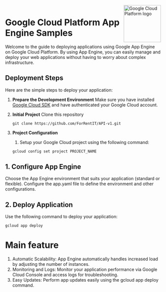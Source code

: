 <img src="https://avatars2.githubusercontent.com/u/2810941?v=3&s=96" alt="Google Cloud Platform logo" title="Google Cloud Platform" align="right" height="120" width="120"/>

# Google Cloud Platform App Engine Samples

Welcome to the guide to deploying applications using Google App Engine on Google Cloud Platform. By using App Engine, you can easily manage and deploy your web applications without having to worry about complex infrastructure.

## Deployment Steps

Here are the simple steps to deploy your application:

1. **Prepare the Development Environment**
    Make sure you have installed [Google Cloud SDK](https://cloud.google.com/sdk) and have authenticated your Google Cloud account.

2. **Initial Project**
   Clone this repository
    ```
    git clone https://github.com/ForRentIT/API-v1.git
    ```
    
4. **Project Configuration**
    1. Setup your Google Cloud project using the following command:
    ```bash
    gcloud config set project PROJECT_NAME


## 1. Configure App Engine
Choose the App Engine environment that suits your application (standard or flexible). Configure the app.yaml file to define the environment and other configurations.

## 2. Deploy Application
Use the following command to deploy your application:
```
gcloud app deploy
```

# Main feature

1. Automatic Scalability: App Engine automatically handles increased load by adjusting the number of instances.
2. Monitoring and Logs: Monitor your application performance via Google Cloud Console and access logs for troubleshooting.
3. Easy Updates: Perform app updates easily using the gcloud app deploy command.
